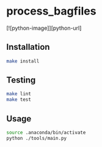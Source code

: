 # process_bagfiles
[![python-image]][python-url]

## Installation

```bash
make install
```

## Testing

```bash
make lint
make test
```

## Usage

```bash
source .anaconda/bin/activate
python ./tools/main.py
``` 

